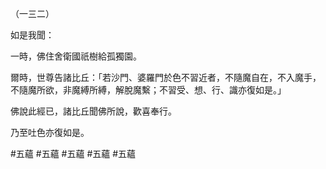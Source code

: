 （一三二）

如是我聞：

一時，佛住舍衛國祇樹給孤獨園。

爾時，世尊告諸比丘：「若沙門、婆羅門於色不習近者，不隨魔自在，不入魔手，不隨魔所欲，非魔縛所縛，解脫魔繫；不習受、想、行、識亦復如是。」

佛說此經已，諸比丘聞佛所說，歡喜奉行。

乃至吐色亦復如是。



#五蘊
#五蘊
#五蘊
#五蘊
#五蘊

